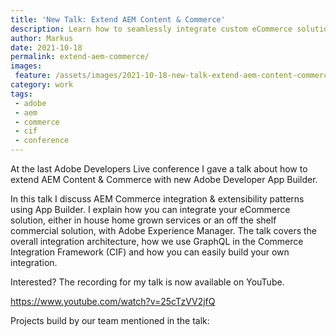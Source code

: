 ```yaml
---
title: 'New Talk: Extend AEM Content & Commerce'
description: Learn how to seamlessly integrate custom eCommerce solutions with Adobe Experience Manager using the Commerce Integration Framework and App Builder. This Adobe Developers Live talk reveals practical extensibility patterns and GraphQL integration techniques for building powerful commerce experiences.
author: Markus
date: 2021-10-18
permalink: extend-aem-commerce/
images:
 feature: /assets/images/2021-10-18-new-talk-extend-aem-content-commerce/6caf0019-8218-4124-868f-f88d48adb995.jpeg
category: work
tags:
 - adobe
 - aem
 - commerce
 - cif
 - conference
---
```


At the last Adobe Developers Live conference I gave a talk about how to extend AEM Content & Commerce with new Adobe Developer App Builder.

In this talk I discuss AEM Commerce integration & extensibility patterns using App Builder. I explain how you can integrate your eCommerce solution, either in house home grown services or an off the shelf commercial solution, with Adobe Experience Manager. The talk covers the overall integration architecture, how we use GraphQL in the Commerce Integration Framework (CIF) and how you can easily build your own integration.

Interested? The recording for my talk is now available on YouTube.

https://www.youtube.com/watch?v=25cTzVV2jfQ

Projects build by our team mentioned in the talk:

<github-badge repo="adobe/aem-core-cif-components" label="AEM CIF Core Components"></github-badge><github-badge repo="adobe/commerce-cif-graphql-integration-reference" label="CIF GraphQL integration reference project"></github-badge>
